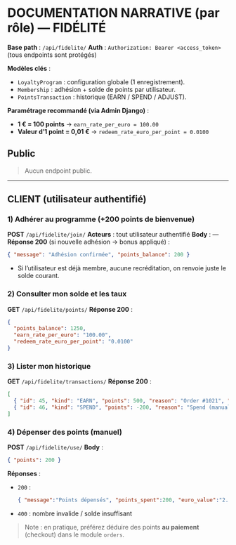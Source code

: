 # DOCUMENTATION NARRATIVE (par rôle) — FIDÉLITÉ

**Base path** : `/api/fidelite/`
**Auth** : `Authorization: Bearer <access_token>` (tous endpoints sont protégés)

**Modèles clés** :

* `LoyaltyProgram` : configuration globale (1 enregistrement).
* `Membership` : adhésion + solde de points par utilisateur.
* `PointsTransaction` : historique (EARN / SPEND / ADJUST).

**Paramétrage recommandé (via Admin Django)** :

* **1 € = 100 points** → `earn_rate_per_euro = 100.00`
* **Valeur d’1 point = 0,01 €** → `redeem_rate_euro_per_point = 0.0100`

## Public

> Aucun endpoint public.

---

## CLIENT (utilisateur authentifié)

### 1) Adhérer au programme (+200 points de bienvenue)

**POST** `/api/fidelite/join/`
**Acteurs** : tout utilisateur authentifié
**Body** : —
**Réponse 200** (si nouvelle adhésion → bonus appliqué) :

```json
{ "message": "Adhésion confirmée", "points_balance": 200 }
```

* Si l’utilisateur est déjà membre, aucune recréditation, on renvoie juste le solde courant.

### 2) Consulter mon solde et les taux

**GET** `/api/fidelite/points/`
**Réponse 200** :

```json
{
  "points_balance": 1250,
  "earn_rate_per_euro": "100.00",
  "redeem_rate_euro_per_point": "0.0100"
}
```

### 3) Lister mon historique

**GET** `/api/fidelite/transactions/`
**Réponse 200** :

```json
[
  { "id": 45, "kind": "EARN", "points": 500, "reason": "Order #1021", "related_order_id": 1021, "created_at": "..." },
  { "id": 46, "kind": "SPEND", "points": -200, "reason": "Spend (manual)", "related_order_id": null, "created_at": "..." }
]
```

### 4) Dépenser des points (manuel)

**POST** `/api/fidelite/use/`
**Body** :

```json
{ "points": 200 }
```

**Réponses** :

* `200` :

  ```json
  { "message":"Points dépensés", "points_spent":200, "euro_value":"2.00", "points_balance":1050 }
  ```
* `400` : nombre invalide / solde insuffisant

> Note : en pratique, préférez déduire des points **au paiement** (checkout) dans le module `orders`.

